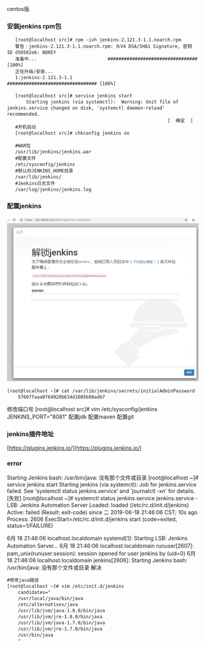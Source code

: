 centos版

### 安装jenkins rpm包
 ```   
    [root@localhost src]# rpm -ivh jenkins-2.121.3-1.1.noarch.rpm 
    警告：jenkins-2.121.3-1.1.noarch.rpm: 头V4 DSA/SHA1 Signature, 密钥 ID d50582e6: NOKEY
    准备中...                          ################################# [100%]
    正在升级/安装...
    1:jenkins-2.121.3-1.1              ################################# [100%]

    [root@localhost src]# service jenkins start
        Starting jenkins (via systemctl):  Warning: Unit file of jenkins.service changed on disk, 'systemctl daemon-reload' recommended.
                                                            [  确定  ]
    #开机启动
    [root@localhost src]# chkconfig jenkins on

    #WAR包 
    /usr/lib/jenkins/jenkins.war
    #配置文件  
    /etc/sysconfig/jenkins
    #默认的JENKINS_HOME目录
    /var/lib/jenkins/
    #Jenkins日志文件   
    /var/log/jenkins/jenkins.log
```
### 配置jenkins
![](./resources/20190618135321.png)
```
[root@localhost ~]# cat /var/lib/jenkins/secrets/initialAdminPassword 
    57607faaa0f64920b634d1605b88adb7
```
修改端口号 
[root@localhost src]# vim /etc/sysconfig/jenkins 
JENKINS_PORT="8081"
配置jdk
配置maven
配置git


### jenkins插件地址
[https://plugins.jenkins.io/](https://plugins.jenkins.io/)


### error
Starting Jenkins bash: /usr/bin/java: 没有那个文件或目录
[root@localhost ~]# service jenkins start
Starting jenkins (via systemctl):  Job for jenkins.service failed. See 'systemctl status jenkins.service' and 'journalctl -xn' for details.
                                                           [失败]
[root@localhost ~]# systemctl status jenkins.service
jenkins.service - LSB: Jenkins Automation Server
   Loaded: loaded (/etc/rc.d/init.d/jenkins)
   Active: failed (Result: exit-code) since 二 2019-06-18 21:46:06 CST; 10s ago
  Process: 2606 ExecStart=/etc/rc.d/init.d/jenkins start (code=exited, status=1/FAILURE)

6月 18 21:46:06 localhost.localdomain systemd[1]: Starting LSB: Jenkins Automation Server...
6月 18 21:46:06 localhost.localdomain runuser[2607]: pam_unix(runuser:session): session opened for user jenkins by (uid=0)
6月 18 21:46:06 localhost.localdomain jenkins[2606]: Starting Jenkins bash: /usr/bin/java: 没有那个文件或目录
解决 
```
#修改java路径
[root@localhost ~]# vim /etc/init.d/jenkins 
    candidates="
    /usr/local/java/bin/java
    /etc/alternatives/java
    /usr/lib/jvm/java-1.8.0/bin/java
    /usr/lib/jvm/jre-1.8.0/bin/java
    /usr/lib/jvm/java-1.7.0/bin/java
    /usr/lib/jvm/jre-1.7.0/bin/java
    /usr/bin/java
    "
```

